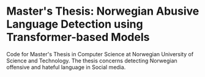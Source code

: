 # Master's Thesis: Norwegian Abusive Language Detection using Transformer-based Models
Code for Master's Thesis in Computer Science at Norwegian University of Science and Technology. The thesis concerns detecting Norwegian offensive and hateful language in Social media.
